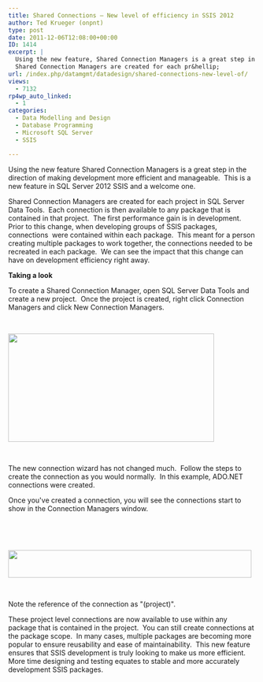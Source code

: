 ```yaml
---
title: Shared Connections – New level of efficiency in SSIS 2012
author: Ted Krueger (onpnt)
type: post
date: 2011-12-06T12:08:00+00:00
ID: 1414
excerpt: |
  Using the new feature, Shared Connection Managers is a great step in the direction of making development more efficient and manageable.  This is a new feature in SQL Server 2012 SSIS and a welcome one.
  Shared Connection Managers are created for each pr&hellip;
url: /index.php/datamgmt/datadesign/shared-connections-new-level-of/
views:
  - 7132
rp4wp_auto_linked:
  - 1
categories:
  - Data Modelling and Design
  - Database Programming
  - Microsoft SQL Server
  - SSIS

---
```

Using the new feature Shared Connection Managers is a great step in the direction of making development more efficient and manageable.  This is a new feature in SQL Server 2012 SSIS and a welcome one.

Shared Connection Managers are created for each project in SQL Server Data Tools.  Each connection is then available to any package that is contained in that project.  The first performance gain is in development.  Prior to this change, when developing groups of SSIS packages, connections  were contained within each package.  This meant for a person creating multiple packages to work together, the connections needed to be recreated in each package.  We can see the impact that this change can have on development efficiency right away.

**Taking a look**

To create a Shared Connection Manager, open SQL Server Data Tools and create a new project.  Once the project is created, right click Connection Managers and click New Connection Managers.

 

<div class="image_block">
  <a href="/media/blogs/DataMgmt/-63.png?mtime=1323036357"><img src="https://lessthandot.z19.web.core.windows.net/wp-content/uploads/blogs/DataMgmt/-63.png?mtime=1323036357" alt="" width="418" height="220" /></a>
</div>

 

The new connection wizard has not changed much.  Follow the steps to create the connection as you would normally.  In this example, ADO.NET connections were created.

Once you've created a connection, you will see the connections start to show in the Connection Managers window.

 

 

<div class="image_block">
  <a href="/media/blogs/DataMgmt/-64.png?mtime=1323036357"><img src="https://lessthandot.z19.web.core.windows.net/wp-content/uploads/blogs/DataMgmt/-64.png?mtime=1323036357" alt="" width="494" height="56" /></a>
</div>

 

Note the reference of the connection as "(project)".

These project level connections are now available to use within any package that is contained in the project.  You can still create connections at the package scope.  In many cases, multiple packages are becoming more popular to ensure reusability and ease of maintainability.  This new feature ensures that SSIS development is truly looking to make us more efficient.  More time designing and testing equates to stable and more accurately development SSIS packages.